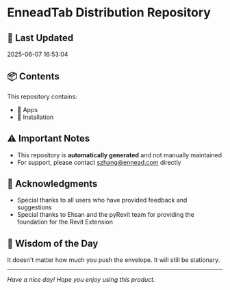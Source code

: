 # EnneadTab Distribution Repository

## 📅 Last Updated
2025-06-07 16:53:04



## 📦 Contents
This repository contains:
- 📂 Apps
- 📂 Installation

## ⚠️ Important Notes
- This repository is **automatically generated** and not manually maintained
- For support, please contact szhang@ennead.com directly

## 🙏 Acknowledgments
- Special thanks to all users who have provided feedback and suggestions
- Special thanks to Ehsan and the pyRevit team for providing the foundation for the Revit Extension

## 💭 Wisdom of the Day
It doesn't matter how much you push the envelope. It will still be stationary.

---
*Have a nice day! Hope you enjoy using this product.*
